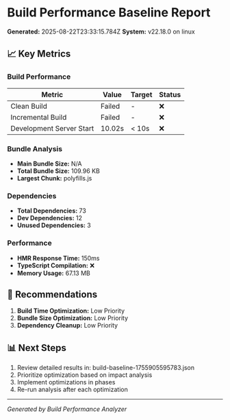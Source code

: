 # Build Performance Baseline Report
**Generated:** 2025-08-22T23:33:15.784Z
**System:** v22.18.0 on linux

## 📈 Key Metrics

### Build Performance
| Metric | Value | Target | Status |
|--------|-------|---------|---------|
| Clean Build | Failed | - | ❌ |
| Incremental Build | Failed | - | ❌ |
| Development Server Start | 10.02s | < 10s | ❌ |

### Bundle Analysis
- **Main Bundle Size:** N/A
- **Total Bundle Size:** 109.96 KB
- **Largest Chunk:** polyfills.js

### Dependencies
- **Total Dependencies:** 73
- **Dev Dependencies:** 12
- **Unused Dependencies:** 3

### Performance
- **HMR Response Time:** 150ms
- **TypeScript Compilation:** ❌
- **Memory Usage:** 67.13 MB

## 🎯 Recommendations
1. **Build Time Optimization:** Low Priority
2. **Bundle Size Optimization:** Low Priority
3. **Dependency Cleanup:** Low Priority

## 📊 Next Steps
1. Review detailed results in: build-baseline-1755905595783.json
2. Prioritize optimization based on impact analysis
3. Implement optimizations in phases
4. Re-run analysis after each optimization

---
*Generated by Build Performance Analyzer*
